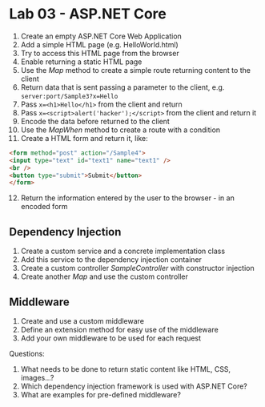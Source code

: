 # Lab 03 - ASP.NET Core

1. Create an empty ASP.NET Core Web Application
2. Add a simple HTML page (e.g. HelloWorld.html)
3. Try to access this HTML page from the browser
4. Enable returning a static HTML page
5. Use the *Map* method to create a simple route returning content to the client
6. Return data that is sent passing a parameter to the client, e.g. `server:port/Sample3?x=Hello`
7. Pass `x=<h1>Hello</h1>` from the client and return
8. Pass `x=<script>alert('hacker');</script>` from the client and return it
9. Encode the data before returned to the client
10. Use the *MapWhen* method to create a route with a condition
11. Create a HTML form and return it, like:

```html
<form method="post" action="/Sample4">
<input type="text" id="text1" name="text1" />
<br />
<button type="submit">Submit</button>
</form>
```

12. Return the information entered by the user to the browser - in an encoded form

## Dependency Injection

1. Create a custom service and a concrete implementation class
1. Add this service to the dependency injection container
1. Create a custom controller *SampleController* with constructor injection
1. Create another *Map* and use the custom controller

##  Middleware

1. Create and use a custom middleware
1. Define an extension method for easy use of the middleware
1. Add your own middleware to be used for each request

Questions:

1. What needs to be done to return static content like HTML, CSS, images...?
1. Which dependency injection framework is used with ASP.NET Core?
1. What are examples for pre-defined middleware?
